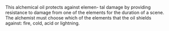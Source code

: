This alchemical oil protects against elemen- tal damage by providing resistance to damage from one of the elements for the duration of a scene. The alchemist must choose which of the elements that the oil shields against: fire, cold, acid or lightning.